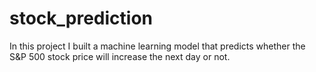 # stock_prediction
In this project I built a machine learning model that predicts whether the S&P 500 stock price will increase the next day or not.
